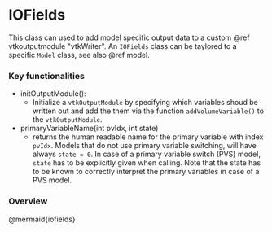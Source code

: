 # IOFields

This class can used to add model specific output data to a custom @ref vtkoutputmodule "vtkWriter". An `IOFields` class can be taylored to a specific `Model` class, see also @ref model. 


### Key functionalities

* initOutputModule():
    - Initialize a `vtkOutputModule` by specifying which variables shoud be written out and add the them via the function `addVolumeVariable()` to the `vtkOutputModule`.
* primaryVariableName(int pvIdx, int state)
    - returns the human readable name for the primary variable with index `pvIdx`. Models that do not use primary variable switching, will have always `state = 0`. In case of a primary variable switch (PVS) model, `state` has to be explicitly given when calling. Note that the state has to be known to correctly interpret the primary variables in case of a PVS model.
### Overview

@mermaid{iofields}
